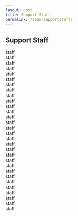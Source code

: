 ```yaml
---
layout: post
title: Support Staff
permalink: /team/supportstaff/
---
```


## Support Staff

<div class="pure-g">
  <div class="pure-u-1 pure-u-md-1-5 headshot"><div class="l_box">staff</div></div>
  <div class="pure-u-1 pure-u-md-1-5 headshot"><div class="l_box">staff</div></div>
  <div class="pure-u-1 pure-u-md-1-5 headshot"><div class="l_box">staff</div></div>
  <div class="pure-u-1 pure-u-md-1-5 headshot"><div class="l_box">staff</div></div>
  <div class="pure-u-1 pure-u-md-1-5 headshot"><div class="l_box">staff</div></div>
  <div class="pure-u-1 pure-u-md-1-5 headshot"><div class="l_box">staff</div></div>
  <div class="pure-u-1 pure-u-md-1-5 headshot"><div class="l_box">staff</div></div>
  <div class="pure-u-1 pure-u-md-1-5 headshot"><div class="l_box">staff</div></div>
  <div class="pure-u-1 pure-u-md-1-5 headshot"><div class="l_box">staff</div></div>
  <div class="pure-u-1 pure-u-md-1-5 headshot"><div class="l_box">staff</div></div>
  <div class="pure-u-1 pure-u-md-1-5 headshot"><div class="l_box">staff</div></div>
  <div class="pure-u-1 pure-u-md-1-5 headshot"><div class="l_box">staff</div></div>
  <div class="pure-u-1 pure-u-md-1-5 headshot"><div class="l_box">staff</div></div>
  <div class="pure-u-1 pure-u-md-1-5 headshot"><div class="l_box">staff</div></div>
  <div class="pure-u-1 pure-u-md-1-5 headshot"><div class="l_box">staff</div></div>
  <div class="pure-u-1 pure-u-md-1-5 headshot"><div class="l_box">staff</div></div>
  <div class="pure-u-1 pure-u-md-1-5 headshot"><div class="l_box">staff</div></div>
  <div class="pure-u-1 pure-u-md-1-5 headshot"><div class="l_box">staff</div></div>
  <div class="pure-u-1 pure-u-md-1-5 headshot"><div class="l_box">staff</div></div>
  <div class="pure-u-1 pure-u-md-1-5 headshot"><div class="l_box">staff</div></div>
  <div class="pure-u-1 pure-u-md-1-5 headshot"><div class="l_box">staff</div></div>
  <div class="pure-u-1 pure-u-md-1-5 headshot"><div class="l_box">staff</div></div>
  <div class="pure-u-1 pure-u-md-1-5 headshot"><div class="l_box">staff</div></div>
  <div class="pure-u-1 pure-u-md-1-5 headshot"><div class="l_box">staff</div></div>
  <div class="pure-u-1 pure-u-md-1-5 headshot"><div class="l_box">staff</div></div>
  <div class="pure-u-1 pure-u-md-1-5 headshot"><div class="l_box">staff</div></div>
  <div class="pure-u-1 pure-u-md-1-5 headshot"><div class="l_box">staff</div></div>
  <div class="pure-u-1 pure-u-md-1-5 headshot"><div class="l_box">staff</div></div>
  <div class="pure-u-1 pure-u-md-1-5 headshot"><div class="l_box">staff</div></div>
  <div class="pure-u-1 pure-u-md-1-5 headshot"><div class="l_box">staff</div></div>
</div>
